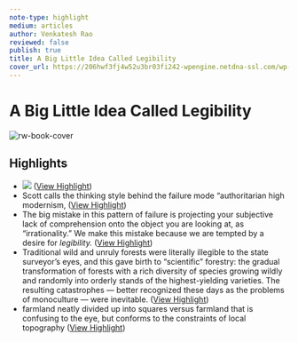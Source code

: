 ```yaml
---
note-type: highlight
medium: articles
author: Venkatesh Rao
reviewed: false
publish: true
title: A Big Little Idea Called Legibility
cover_url: https://206hwf3fj4w52u3br03fi242-wpengine.netdna-ssl.com/wp-content/uploads/2010/07/scottForestry.jpg
---
```

# A Big Little Idea Called Legibility

![rw-book-cover](https://206hwf3fj4w52u3br03fi242-wpengine.netdna-ssl.com/wp-content/uploads/2010/07/scottForestry.jpg)

## Highlights
- ![](https://ribbonfarm.wpenginepowered.com/wp-content/uploads/2010/07/scottForestry.jpg) ([View Highlight](https://read.readwise.io/read/01ja9vqd7s6gmpeze794q76gjv))
- Scott calls the thinking style behind the failure mode “authoritarian high modernism, ([View Highlight](https://read.readwise.io/read/01ja9vtcwj67g3tfv04m13esth))
- The big mistake in this pattern of failure is projecting your subjective lack of comprehension onto the object you are looking at, as “irrationality.” We make this mistake because we are tempted by a desire for *legibility.* ([View Highlight](https://read.readwise.io/read/01ja9vxjq9cfp3fj7zygpaqmzh))
- Traditional wild and unruly forests were literally illegible to the state surveyor’s eyes, and this gave birth to “scientific” forestry: the gradual transformation of forests with a rich diversity of species growing wildly and randomly into orderly stands of the highest-yielding varieties. The resulting catastrophes — better recognized these days as the problems of monoculture — were inevitable. ([View Highlight](https://read.readwise.io/read/01jagdpy8m2f5fbnqhg6qpxwqw))
- farmland neatly divided up into squares versus farmland that is confusing to the eye, but conforms to the constraints of local topography ([View Highlight](https://read.readwise.io/read/01jagdqgxj8jeh61kqdpms7he2))
